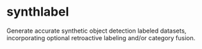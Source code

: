 # synthlabel
Generate accurate synthetic object detection labeled datasets, incorporating optional retroactive labeling and/or category fusion.
